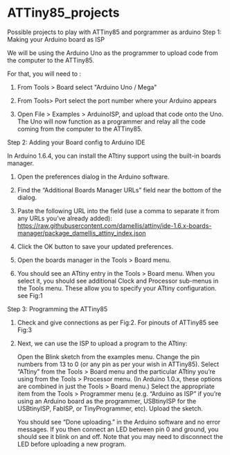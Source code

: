 # ATTiny85_projects
Possible projects to play with ATTiny85 and porgrammer as arduino
Step 1: Making your Arduino board as ISP

We will be using the Arduino Uno as the programmer to upload code from the computer to the ATTiny85.

For that, you will need to :

1. From Tools > Board select "Arduino Uno / Mega"

2. From Tools> Port select the port number where your Arduino appears

3. Open File > Examples > ArduinoISP, and upload that code onto the Uno. The Uno will now function as a programmer and relay all the code coming from the computer to the ATTiny85.


Step 2: Adding your Board config to Arduino IDE

In Arduino 1.6.4, you can install the ATtiny support using the built-in boards manager.

1. Open the preferences dialog in the Arduino software.

2. Find the “Additional Boards Manager URLs” field near the bottom of the dialog.

3. Paste the following URL into the field (use a comma to separate it from any URLs you’ve already added):
   https://raw.githubusercontent.com/damellis/attiny/ide-1.6.x-boards-manager/package_damellis_attiny_index.json

4. Click the OK button to save your updated preferences.

5. Open the boards manager in the Tools > Board menu.

6. You should see an ATtiny entry in the Tools > Board menu. When you select it, you should see additional Clock    and Processor sub-menus in the Tools menu. These allow you to specify your ATtiny configuration. see Fig:1


Step 3: Programming the ATTiny85

1. Check and give connections as per Fig:2. For pinouts of ATTiny85 see Fig:3

2. Next, we can use the ISP to upload a program to the ATtiny:

	Open the Blink sketch from the examples menu. Change the pin numbers from 13 to 0 (or any pin as per your wish in ATTiny85). Select “ATtiny” from the Tools > Board menu and the particular ATtiny you’re using from the Tools > Processor menu. (In Arduino 1.0.x, these options are combined in just the Tools > Board menu.)
Select the appropriate item from the Tools > Programmer menu (e.g. “Arduino as ISP” if you’re using an Arduino board as the programmer, USBtinyISP for the USBtinyISP, FabISP, or TinyProgrammer, etc).
Upload the sketch.

	You should see “Done uploading.” in the Arduino software and no error messages. If you then connect an LED between pin 0 and ground, you should see it blink on and off. Note that you may need to disconnect the LED before uploading a new program.
